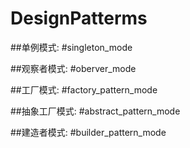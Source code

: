 # DesignPatterms

##单例模式:
 #singleton_mode
 
##观察者模式:
#oberver_mode

##工厂模式:
#factory_pattern_mode

##抽象工厂模式:
#abstract_pattern_mode

##建造者模式:
#builder_pattern_mode